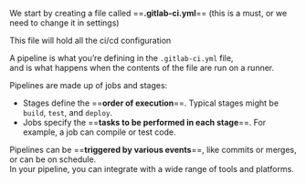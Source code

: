 We start by creating a file called ==**.gitlab-ci.yml**== (this is a must, or we need to change it in settings)

This file will hold all the ci/cd configuration

  

A pipeline is what you’re defining in the `.gitlab-ci.yml` file,  
and is what happens when the contents of the file are run on a runner.  

Pipelines are made up of jobs and stages:

- Stages define the ==**order of execution**==. Typical stages might be `build`, `test`, and `deploy`.
- Jobs specify the ==**tasks to be performed in each stage**==. For example, a job can compile or test code.

Pipelines can be ==**triggered by various events**==, like commits or merges, or can be on schedule.  
In your pipeline, you can integrate with a wide range of tools and platforms.
